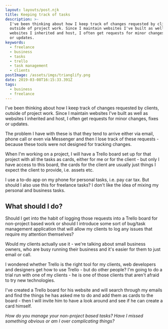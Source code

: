 ```yaml
---
layout: layouts/post.njk
title: Keeping track of tasks
description: >-
  I've been thinking about how I keep track of changes requested by clients,
  outside of project work. Since I maintain websites I've built as well as
  websites I inherited and host, I often get requests for minor changes, fixes
  or updates.
keywords:
  - freelance
  - business
  - tasks
  - trello
  - task management
  - clients
postImage: /assets/imgs/trianglify.png
date: 2019-03-08T16:15:33.391Z
tags:
  - business
  - freelance
---
```

I've been thinking about how I keep track of changes requested by clients, outside of project work. Since I maintain websites I've built as well as websites I inherited and host, I often get requests for minor changes, fixes or updates. 

The problem I have with these is that they tend to arrive either via email, phone call or even via Messenger and then I lose track of these requests - because these tools were not designed for tracking changes.

When I'm working on a project, I will have a Trello board set up for that project with all the tasks as cards, either for me or for the client - but only I have access to this board, the cards for the client are usually just things I expect the client to provide, i.e. assets etc.

I use a to-do app on my phone for personal tasks, i.e. pay car tax. But should I also use this for freelance tasks? I don't like the idea of mixing my personal and business tasks.

## What should I do?
Should I get into the habit of logging those requests into a Trello board for non-project based work or should I introduce some sort of bug/task management application that will allow my clients to log any issues that require my attention themselves? 

Would my clients actually use it - we're talking about small business owners, who are busy running their business and it's easier for them to just email or call. 

I wondered whether Trello is the right tool for my clients, web developers and designers get how to use Trello - but do other people? I'm going to do a trial run with one of my clients - he is one of those clients that aren't afraid to try new technologies.

I've created a Trello board for his website and will search through my emails and find the things he has asked me to do and add them as cards to the board - then I will invite him to have a look around and see if he can create a card himself.

_How do you manage your non-project based tasks? Have I missed something obvious or am I over complicating things?_
